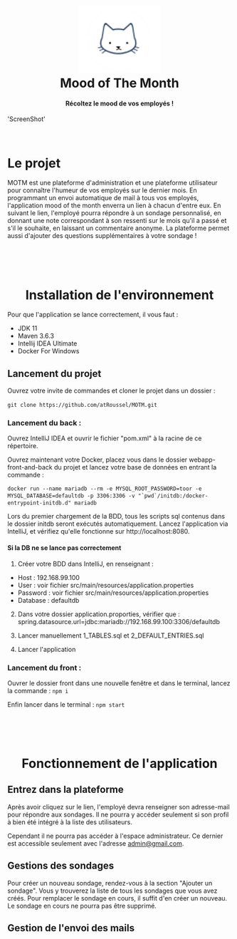 
<h1 align="center">
  <br>
  <img src="https://github.com/atRoussel/MOTM/blob/main/webapp-front-and-back/front/src/assets/logo_mini.png" title="MOTM"height="150" />
  <br>
  Mood of The Month
  <br>
</h1>

<h4 align="center">Récoltez le mood de vos employés ! </h4>

'ScreenShot'
<br>
<br>
<br>


# Le projet

MOTM est une plateforme d'administration et une plateforme utilisateur pour connaître l'humeur de vos employés sur le dernier mois. En programmant un envoi automatique de mail à tous vos employés, l'application mood of the month enverra un lien à chacun d'entre eux. En suivant le lien, l'employé pourra répondre à un sondage personnalisé, en donnant une note correspondant à son ressenti sur le mois qu'il a passé et s'il le souhaite, en laissant un commentaire anonyme. La plateforme permet aussi d'ajouter des questions supplémentaires à votre sondage !


<h1 align="center">
  <br>
  <br>
  Installation de l'environnement
  <br>
</h1>

Pour que l'application se lance correctement, il vous faut : 
- JDK 11 
- Maven 3.6.3
-  Intellij IDEA Ultimate
- Docker For Windows


## Lancement du projet

Ouvrez votre invite de commandes et cloner le projet dans un dossier : 

`git clone https://github.com/atRoussel/MOTM.git` 



### Lancement du back : 
Ouvrez IntelliJ IDEA et ouvrir le fichier "pom.xml" à la racine de ce répertoire.


Ouvrez maintenant votre Docker, placez vous dans le dossier webapp-front-and-back du projet et lancez votre base de données en entrant la commande : 
```
docker run --name mariadb --rm -e MYSQL_ROOT_PASSWORD=toor -e MYSQL_DATABASE=defaultdb -p 3306:3306 -v "`pwd`/initdb:/docker-entrypoint-initdb.d" mariadb
```


Lors du premier chargement de la BDD, tous les scripts sql contenus dans le dossier initdb seront exécutés automatiquement. Lancez l'application via IntelliJ, et vérifiez qu'elle fonctionne sur http://localhost:8080.

#### Si la DB ne se lance pas correctement 
1. Créer votre BDD dans IntelliJ, en renseignant : 
- Host : 192.168.99.100
- User : voir fichier src/main/resources/application.properties
- Password : voir fichier src/main/resources/application.properties
- Database : defaultdb

2. Dans votre dossier application.proporties, vérifier que : spring.datasource.url=jdbc:mariadb://192.168.99.100:3306/defaultdb

3. Lancer manuellement 1_TABLES.sql et 2_DEFAULT_ENTRIES.sql

4. Lancer l'application



### Lancement du front :

Ouvrer le dossier front dans une nouvelle fenêtre et dans le terminal, lancez la commande :
`npm i`

Enfin lancer dans le terminal : 
`npm start`

<h1 align="center">
  <br>
  <br>
 Fonctionnement de l'application
  <br>
</h1>

## Entrez dans la plateforme

Après avoir cliquez sur le lien, l'employé devra renseigner son adresse-mail pour répondre aux sondages. Il ne pourra y accéder seulement si son profil à bien été intégré à la liste des utilisateurs.

Cependant il ne pourra pas accéder à l'espace administrateur. Ce dernier est accessible seulement avec l'adresse admin@gmail.com. 


## Gestions des sondages

Pour créer un nouveau sondage, rendez-vous à la section "Ajouter un sondage". Vous y trouverez la liste de tous les sondages que vous avez créés. Pour remplacer le sondage en cours, il suffit d'en créer un nouveau. Le sondage en cours ne pourra pas être supprimé.

## Gestion de l'envoi des mails
